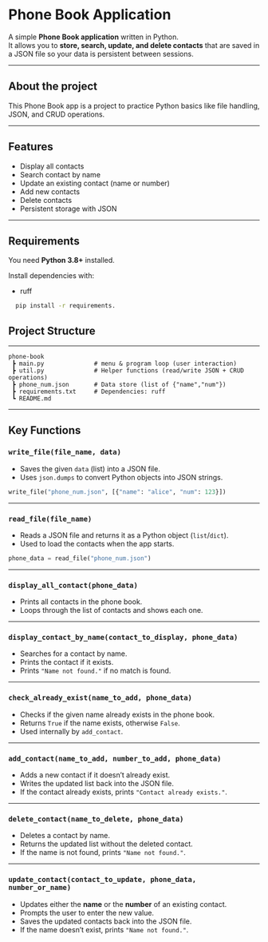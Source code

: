# Phone Book Application

A simple **Phone Book application** written in Python.  
It allows you to **store, search, update, and delete contacts** that are saved in a JSON file so your data is persistent between sessions.

---

## About the project
This Phone Book app is a project to practice Python basics like file handling, JSON, and CRUD operations. 

--- 

## Features
- Display all contacts  
- Search contact by name  
- Update an existing contact (name or number)  
-  Add new contacts  
-  Delete contacts  
-  Persistent storage with JSON  

---

## Requirements

You need **Python 3.8+** installed.

Install dependencies with:

- ruff
```bash
  pip install -r requirements.
```
##  Project Structure

--- 

```text
phone-book
 ┣ main.py              # menu & program loop (user interaction)
 ┣ util.py              # Helper functions (read/write JSON + CRUD operations)
 ┣ phone_num.json       # Data store (list of {"name","num"})
 ┣ requirements.txt     # Dependencies: ruff
 ┗ README.md
```
---

## Key Functions

### `write_file(file_name, data)`
- Saves the given `data` (list) into a JSON file.  
- Uses `json.dumps` to convert Python objects into JSON strings.

```python
write_file("phone_num.json", [{"name": "alice", "num": 123}])
``` 
---
### `read_file(file_name)`
- Reads a JSON file and returns it as a Python object (`list`/`dict`).  
- Used to load the contacts when the app starts.

```python
phone_data = read_file("phone_num.json")
```
---
### `display_all_contact(phone_data)`
- Prints all contacts in the phone book.  
- Loops through the list of contacts and shows each one.
---
### `display_contact_by_name(contact_to_display, phone_data)`
- Searches for a contact by name.  
- Prints the contact if it exists.  
- Prints `"Name not found."` if no match is found.

---
### `check_already_exist(name_to_add, phone_data)`
- Checks if the given name already exists in the phone book.  
- Returns `True` if the name exists, otherwise `False`.  
- Used internally by `add_contact`.

---
### `add_contact(name_to_add, number_to_add, phone_data)`
- Adds a new contact if it doesn’t already exist.  
- Writes the updated list back into the JSON file.  
- If the contact already exists, prints `"Contact already exists."`.
---
### `delete_contact(name_to_delete, phone_data)`
- Deletes a contact by name.  
- Returns the updated list without the deleted contact.  
- If the name is not found, prints `"Name not found."`.
---
### `update_contact(contact_to_update, phone_data, number_or_name)`
- Updates either the **name** or the **number** of an existing contact.  
- Prompts the user to enter the new value.  
- Saves the updated contacts back into the JSON file.  
- If the name doesn’t exist, prints `"Name not found."`.
